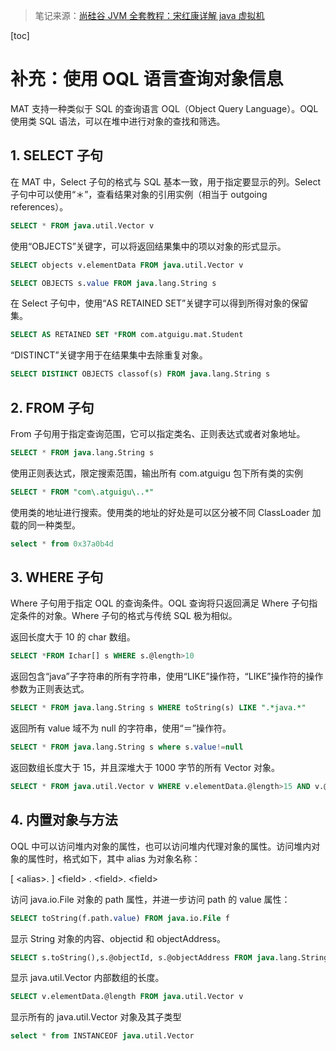 > 笔记来源：[尚硅谷 JVM 全套教程：宋红康详解 java 虚拟机](https://www.bilibili.com/video/BV1PJ411n7xZ )

[toc]

# 补充：使用 OQL 语言查询对象信息

MAT 支持一种类似于 SQL 的查询语言 OQL（Object Query Language）。OQL 使用类 SQL 语法，可以在堆中进行对象的查找和筛选。

## 1. SELECT 子句

在 MAT 中，Select 子句的格式与 SQL 基本一致，用于指定要显示的列。Select 子句中可以使用“＊”，查看结果对象的引用实例（相当于 outgoing references）。

```sql
SELECT * FROM java.util.Vector v
```

使用“OBJECTS”关键字，可以将返回结果集中的项以对象的形式显示。

```sql
SELECT objects v.elementData FROM java.util.Vector v

SELECT OBJECTS s.value FROM java.lang.String s
```

在 Select 子句中，使用“AS RETAINED SET”关键字可以得到所得对象的保留集。

```sql
SELECT AS RETAINED SET *FROM com.atguigu.mat.Student
```

“DISTINCT”关键字用于在结果集中去除重复对象。

```sql
SELECT DISTINCT OBJECTS classof(s) FROM java.lang.String s
```

## 2. FROM 子句

From 子句用于指定查询范围，它可以指定类名、正则表达式或者对象地址。

```sql
SELECT * FROM java.lang.String s
```

使用正则表达式，限定搜索范围，输出所有 com.atguigu 包下所有类的实例

```sql
SELECT * FROM "com\.atguigu\..*"
```

使用类的地址进行搜索。使用类的地址的好处是可以区分被不同 ClassLoader 加载的同一种类型。

```sql
select * from 0x37a0b4d
```

## 3. WHERE 子句

Where 子句用于指定 OQL 的查询条件。OQL 查询将只返回满足 Where 子句指定条件的对象。Where 子句的格式与传统 SQL 极为相似。

返回长度大于 10 的 char 数组。

```sql
SELECT *FROM Ichar[] s WHERE s.@length>10
```

返回包含“java”子字符串的所有字符串，使用“LIKE”操作符，“LIKE”操作符的操作参数为正则表达式。

```sql
SELECT * FROM java.lang.String s WHERE toString(s) LIKE ".*java.*"
```

返回所有 value 域不为 null 的字符串，使用“＝”操作符。

```sql
SELECT * FROM java.lang.String s where s.value!=null
```

返回数组长度大于 15，并且深堆大于 1000 字节的所有 Vector 对象。

```sql
SELECT * FROM java.util.Vector v WHERE v.elementData.@length>15 AND v.@retainedHeapSize>1000
```

## 4. 内置对象与方法

OQL 中可以访问堆内对象的属性，也可以访问堆内代理对象的属性。访问堆内对象的属性时，格式如下，其中 alias 为对象名称：

[ &lt;alias&gt;. ] &lt;field&gt; . &lt;field&gt;. &lt;field&gt;

访问 java.io.File 对象的 path 属性，并进一步访问 path 的 value 属性：

```sql
SELECT toString(f.path.value) FROM java.io.File f
```

显示 String 对象的内容、objectid 和 objectAddress。

```sql
SELECT s.toString(),s.@objectId, s.@objectAddress FROM java.lang.String s
```

显示 java.util.Vector 内部数组的长度。

```sql
SELECT v.elementData.@length FROM java.util.Vector v
```

显示所有的 java.util.Vector 对象及其子类型

```sql
select * from INSTANCEOF java.util.Vector
```
